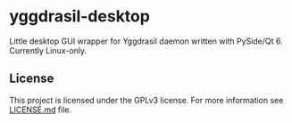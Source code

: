 # yggdrasil-desktop

Little desktop GUI wrapper for Yggdrasil daemon written with PySide/Qt 6. Currently Linux-only.

## License

This project is licensed under the GPLv3 license. For more information see [LICENSE.md](LICENSE.md) file.